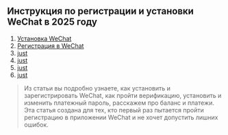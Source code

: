 ## Инструкция по регистрации и установки WeChat в 2025 году
1. [Установка WeСhat](#like-this-one)
2. [Регистрация в WeChat](#like-this-one)
3. [just](#like-this-one)
4. [just](#like-this-one)
5. [just](#like-this-one)
6. [just](#like-this-one)
> Из статьи вы подробно узнаете, как установить и зарегистрировать WeChat, как пройти верификацию, установить и изменить платежный пароль, расскажем про баланс и платежи.    
Эта статья создана для тех, кто первый раз пытается пройти регистрацию в приложении WeChat и не хочет допустить лишних ошибок.
<!--stackedit_data:
eyJoaXN0b3J5IjpbMTAwOTk1MjYxM119
-->